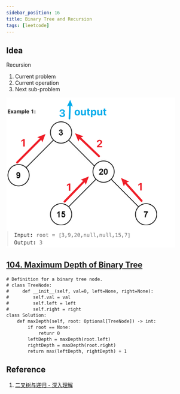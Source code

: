 ```yaml
---
sidebar_position: 16
title: Binary Tree and Recursion
tags: [leetcode]
---
```


## Idea

Recursion

1. Current problem
2. Current operation
3. Next sub-problem

![image-20240525171352365](./240305-07-binary-tree-and-recursion.assets/image-20240525171352365.png)

## [104. Maximum Depth of Binary Tree](https://leetcode.cn/problems/maximum-depth-of-binary-tree/)

```
# Definition for a binary tree node.
# class TreeNode:
#     def __init__(self, val=0, left=None, right=None):
#         self.val = val
#         self.left = left
#         self.right = right
class Solution:
    def maxDepth(self, root: Optional[TreeNode]) -> int:
        if root == None:
            retunr 0
        leftDepth = maxDepth(root.left)
        rightDepth = maxDepth(root.right)
        return max(leftDepth, rightDepth) + 1
```

## Reference

1. [二叉树与递归 - 深入理解](https://www.bilibili.com/video/BV1UD4y1Y769/)
